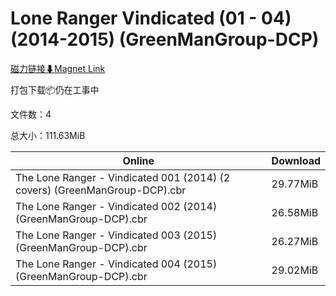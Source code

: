 # Lone Ranger Vindicated (01 - 04) (2014-2015) (GreenManGroup-DCP)

[磁力链接⬇Magnet Link](magnet:?xt=urn:btih:9a248109880f8b2478b67199145f3260b8b31f07&dn=Lone%20Ranger%20Vindicated%20%2801%20-%2004%29%20%282014-2015%29%20%28GreenManGroup-DCP%29)

打包下载📦仍在工事中

文件数：4

总大小：111.63MiB

Online | Download
--- | ---
The Lone Ranger - Vindicated 001 (2014) (2 covers) (GreenManGroup-DCP).cbr | 29.77MiB
The Lone Ranger - Vindicated 002 (2014) (GreenManGroup-DCP).cbr | 26.58MiB
The Lone Ranger - Vindicated 003 (2015) (GreenManGroup-DCP).cbr | 26.27MiB
The Lone Ranger - Vindicated 004 (2015) (GreenManGroup-DCP).cbr | 29.02MiB
